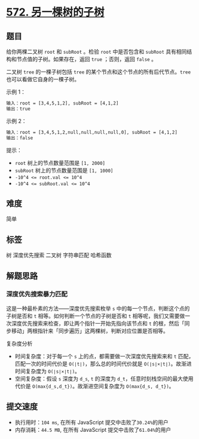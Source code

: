 # [572. 另一棵树的子树](https://leetcode-cn.com/problems/subtree-of-another-tree/)

## 题目

给你两棵二叉树 `root` 和 `subRoot` 。检验 `root` 中是否包含和 `subRoot` 具有相同结构和节点值的子树。如果存在，返回 `true` ；否则，返回 `false` 。

二叉树 `tree` 的一棵子树包括 `tree` 的某个节点和这个节点的所有后代节点。`tree` 也可以看做它自身的一棵子树。

示例 1：

```txt
输入：root = [3,4,5,1,2], subRoot = [4,1,2]
输出：true
```

示例 2：

```txt
输入：root = [3,4,5,1,2,null,null,null,null,0], subRoot = [4,1,2]
输出：false
```

提示：

- `root` 树上的节点数量范围是 `[1, 2000]`
- `subRoot` 树上的节点数量范围是 `[1, 1000]`
- `-10^4 <= root.val <= 10^4`
- `-10^4 <= subRoot.val <= 10^4`

## 难度

简单

## 标签

树 深度优先搜索 二叉树 字符串匹配 哈希函数

## 解题思路

### 深度优先搜索暴力匹配

这是一种最朴素的方法——深度优先搜索枚举 `s` 中的每一个节点，判断这个点的子树是否和 `t` 相等。如何判断一个节点的子树是否和 `t` 相等呢，我们又需要做一次深度优先搜索来检查，即让两个指针一开始先指向该节点和 `t` 的根，然后「同步移动」两根指针来「同步遍历」这两棵树，判断对应位置是否相等。

复杂度分析

- 时间复杂度：对于每一个 `s` 上的点，都需要做一次深度优先搜索来和 `t` 匹配，匹配一次的时间代价是 `O(∣t∣)`，那么总的时间代价就是 `O(∣s∣×∣t∣)`。故渐进时间复杂度为 `O(∣s∣×∣t∣)`。
- 空间复杂度：假设 `s` 深度为 `d_s`, `t` 的深度为 `d_t`，任意时刻栈空间的最大使用代价是 `O(max{d_s,d_t})`。故渐进空间复杂度为 `O(max{d_s, d_t})`。

## 提交速度

- 执行用时：`104 ms`, 在所有 JavaScript 提交中击败了`30.24%`的用户
- 内存消耗：`44.5 MB`, 在所有 JavaScript 提交中击败了`61.04%`的用户
